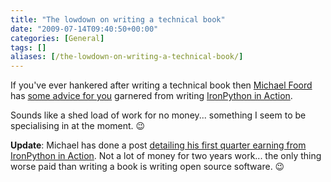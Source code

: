 ```yaml
---
title: "The lowdown on writing a technical book"
date: "2009-07-14T09:40:50+00:00"
categories: [General]
tags: []
aliases: [/the-lowdown-on-writing-a-technical-book/]
---
```


If you've ever hankered after writing a technical book then  [Michael Foord](http://www.voidspace.org.uk/) has [some advice for you](http://www.voidspace.org.uk/python/articles/technical-writing.shtml) garnered from writing [IronPython in Action](http://www.ironpythoninaction.com/).

Sounds like a shed load of work for no money... something I seem to be specialising in at the moment. :wink:

**Update**: Michael has done a post [detailing his first quarter earning from IronPython in Action](http://www.voidspace.org.uk/python/weblog/arch_d7_2009_07_18.shtml#e1111). Not a lot of money for two years work... the only thing worse paid than writing a book is writing open source software. :wink:
